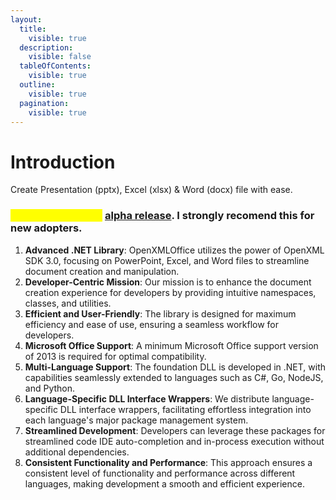 ```yaml
---
layout:
  title:
    visible: true
  description:
    visible: false
  tableOfContents:
    visible: true
  outline:
    visible: true
  pagination:
    visible: true
---
```


# Introduction

Create Presentation (pptx), Excel (xlsx) & Word (docx) file with ease.

### <mark style="color:yellow;">Check out my new</mark> [alpha release](https://openxml-office.draviavemal.com/v/v2.1.1-latest). I strongly recomend this for new adopters.

1. **Advanced .NET Library**: OpenXMLOffice utilizes the power of OpenXML SDK 3.0, focusing on PowerPoint, Excel, and Word files to streamline document creation and manipulation.
2. **Developer-Centric Mission**: Our mission is to enhance the document creation experience for developers by providing intuitive namespaces, classes, and utilities.
3. **Efficient and User-Friendly**: The library is designed for maximum efficiency and ease of use, ensuring a seamless workflow for developers.
4. **Microsoft Office Support**: A minimum Microsoft Office support version of 2013 is required for optimal compatibility.
5. **Multi-Language Support**: The foundation DLL is developed in .NET, with capabilities seamlessly extended to languages such as C#, Go, NodeJS, and Python.
6. **Language-Specific DLL Interface Wrappers**: We distribute language-specific DLL interface wrappers, facilitating effortless integration into each language's major package management system.
7. **Streamlined Development**: Developers can leverage these packages for streamlined code IDE auto-completion and in-process execution without additional dependencies.
8. **Consistent Functionality and Performance**: This approach ensures a consistent level of functionality and performance across different languages, making development a smooth and efficient experience.
